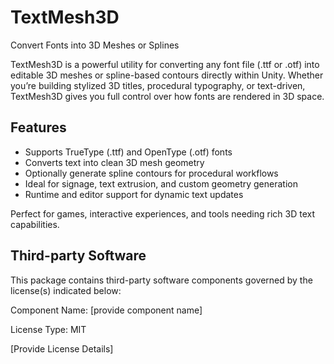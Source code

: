 # TextMesh3D

Convert Fonts into 3D Meshes or Splines

TextMesh3D is a powerful utility for converting any font file (.ttf or .otf) into editable 3D meshes or spline-based contours directly within Unity. Whether you’re building stylized 3D titles, procedural typography, or text-driven, TextMesh3D gives you full control over how fonts are rendered in 3D space.

## Features
* Supports TrueType (.ttf) and OpenType (.otf) fonts
* Converts text into clean 3D mesh geometry
* Optionally generate spline contours for procedural workflows
* Ideal for signage, text extrusion, and custom geometry generation
* Runtime and editor support for dynamic text updates

Perfect for games, interactive experiences, and tools needing rich 3D text capabilities.

## Third-party Software

This package contains third-party software components governed by the license(s) indicated below:

Component Name: [provide component name]

License Type: MIT

[Provide License Details]